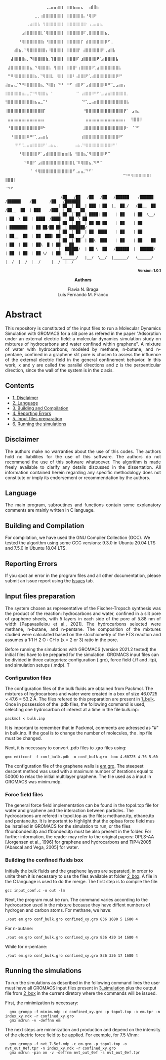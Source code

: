 ```
                                    ⠀⠀⠀⠀⠀⠀⠀⠀⠀⠀⠀⠀⠀⠀⠀⢀⣀⣤⣤⣴⣶⡆⠀⣶⣶⣦⣤⣤⣄⠀ ⢠⣾⣿⣦
                                    ⠀⠀⠀⠀⠀⠀⠀⠀⠀⠀⠀⣀⡀⢰⣿⣿⣿⣿⣿⣿⣿⡇⠀⣿⣿⣿⣿⣿⣿⡄⠘⢿⣿⠟
                                    ⠀⠀⠀⠀⠀⠀⠀⠀⢀⣴⣾⣿⣧⠀⢻⣿⣿⣿⣿⣿⣿⡇⠀⣿⣿⣿⣿⣿⣿⣿⠂⢠⣠⣤⣶⣦⡀
                                    ⠀⠀⠀⠀⠀⠀⣠⣾⣿⣿⣿⣿⣿⣇⠈⢿⣿⣿⣿⣿⣿⡇⠀⣿⣿⣿⣿⣿⣿⠏⢀⣿⣿⣿⣿⣿⣿⣦⡀
                                    ⠀⠀⠀⠀⠀⠘⢿⣿⣿⣿⣿⣿⣿⣿⡆⠘⣿⣿⣿⣿⣿⡇⠀⣿⣿⣿⣿⣿⡏⠀⣾⣿⣿⣿⣿⣿⣿⡿⠋⢀
                                    ⠀⠀⠀⣴⣿⣦⡀⠙⢿⣿⣿⣿⣿⣿⣿⡄⠸⣿⣿⣿⣿⡇⠀⣿⣿⣿⣿⡟⠀⣼⣿⣿⣿⣿⣿⣿⠟⢀⣴⣿⣧
                                    ⠀⠀⣼⣿⣿⣿⣿⣦⡀⠙⢿⣿⣿⣿⣿⣷⡀⢹⣿⣿⣿⡇⠀⣿⣿⣿⡿⠁⣰⣿⣿⣿⣿⣿⠟⢁⣴⣿⣿⣿⣿⣧
                                    ⠀⣼⣿⣿⣿⣿⣿⣿⣿⣦⡀⠙⢿⣿⣿⣿⣧⠀⢻⣿⣿⡇⠀⣿⣿⣿⠃⢰⣿⣿⣿⣿⠟⢁⣴⣿⣿⣿⣿⣿⣿⣿⣧
                                    ⠀⠛⠿⢿⣿⣿⣿⣿⣿⣿⣿⣦⡀⠙⢿⣿⣿⣇⠀⢿⣿⡇⠀⣿⣿⠇⢠⣿⣿⣿⠟⢁⣴⣿⣿⣿⣿⣿⣿⣿⣿⡿⠟⠃
                                    ⣼⣶⣤⣄⡈⠙⠛⠿⣿⣿⣿⣿⣿⣦⡀⠙⢿⣿⡆⠈⠛⠃⠀⠛⠋⠀⣾⣿⠟⠁⣠⣾⣿⣿⣿⣿⡿⠿⠛⠉⣀⣠⣴⣶⡄
                                    ⣿⣿⣿⣿⣿⣿⣶⣤⣀⡉⠙⠻⢿⣿⣿⣦⠀⠁⠀⠀⠀⠀⠀⠀⠀⠀⠈⠁⢠⣾⣿⣿⠿⠛⠋⢁⣠⣴⣶⣿⣿⣿⣿⣿⣿⡀
                                    ⢻⣿⣿⣿⣿⣿⣿⣿⣿⣿⣷⣦⣤⣀⠉⠃⠀⠀⠀⠀⠀⠀⠀⠀⠀⠀⠀⠀⠈⠋⢁⣀⣤⣶⣿⣿⣿⣿⣿⣿⣿⣿⣿⣿⣿⣧
                                    ⢸⣿⣿⣿⣿⣿⣿⣿⣿⣿⣿⣿⣿⣿⡏⠀⠀⠀⠀⠀⠀⠀⠀⠀⠀⠀⠀⠀⠀⠘⣿⣿⣿⣿⣿⣿⣿⣿⣿⣿⣿⣿⣿⣿⡟⠁⠀⣠⣶⣄
                                    ⠀⣤⣤⣤⣤⣤⣤⣤⣤⣤⣤⣤⣤⣤⡄⠀⠀⠀⠀⠀⠀⠀⠀⠀⠀⠀⠀⠀⠀⠀⣤⣤⣤⣤⣤⣤⣤⣤⣤⣤⣤⣤⣤⣤⡄⠀ ⢻⣿⣿⡿
                                    ⠀⠘⣿⣿⣿⣿⣿⣿⣿⣿⣿⣿⣿⠿⠓⠀⠀⠀⠀⠀⠀⠀⠀⠀⠀⠀⠀⠀⠀⣸⣿⣿⣿⣿⣿⣿⣿⣿⣿⣿⣿⣿⣿⣿⡿⠂⠀⠈⠙⠋
                                    ⠀⠀⠘⣿⣿⣿⣿⣿⠿⠛⠋⢁⣠⣤⣶⣧⠀⠀⠀⠀⠀⠀⠀⠀⠀⠀⠀⠀⢰⣿⣿⣿⣿⣿⣿⣿⣿⣿⣿⣿⣿⣿⠟⠋
                                    ⠀⠀⠀⠘⠟⠋⢉⣀⣤⣶⣿⣿⣿⣿⠟⠁⣠⣦⣄⡀⠀⠀⠀⠀⠀⠀⣤⣦⡈⠻⣿⣿⣿⣿⣿⣿⣿⣿⣿⡿⠛⠁
                                    ⠀⠀⠀⠀⠀⠘⢿⣿⣿⣿⣿⣿⠟⠁⣠⣾⣿⣿⣿⣿⣿⣶⣶⣾⣧⠀⢻⣿⣿⣦⡈⠻⣿⣿⣿⣿⡿⠟⠉
                                    ⠀⠀⠀⠀⠀⠀⠀⠙⠿⣿⡟⠁⣠⣾⣿⣿⣿⣿⣿⣿⣿⣿⣿⣿⣿⣇⠈⠿⢿⣿⣿⣦⡈⠻⠛⠉
                                    ⠀⠀⠀⠀⠀⠀⠀⠀⠀⠈⠀⠺⢿⣿⣿⣿⣿⣿⣿⣿⣿⣿⣿⣿⣿⠋⢀⣤⣤⡈⠙⠋⠁
                                    ⠀⠀⠀⠀⠀⠀⠀⠀⠀⠀⠀⠀⠀⠀⠉⠙⠛⠻⠿⠿⠿⠿⠿⠿⠇⠀ ⣿⣿⣿⡇
                                    ⠀⠀⠀⠀⠀⠀⠀⠀⠀⠀⠀⠀⠀⠀⠀⠀⠀⠀⠀⠀⠀⠀⠀⠀⠀⠀   ⠈⠙⠋

                         /██   /██   /██   /██   /██████    /██████     /██████    /██      /██   /███████
                        | ██  | ██  | ███ | ██  |_  ██_/   /██__  ██   /██__  ██  | ███    /███  | ██__  ██
                        | ██  | ██  | ████| ██    | ██    | ██  \__/  | ██  \ ██  | ████  /████  | ██  \ ██
                        | ██  | ██  | ██ ██ ██    | ██    | ██        | ████████  | ██ ██/██ ██  | ███████/
                        | ██  | ██  | ██  ████    | ██    | ██        | ██__  ██  | ██  ███| ██  | ██____/
                        | ██  | ██  | ██\  ███    | ██    | ██    ██  | ██  | ██  | ██\  █ | ██  | ██
                        |  ██████/  | ██ \  ██   /██████  |  ██████/  | ██  | ██  | ██ \/  | ██  | ██
                         \______/   |__/  \__/  |______/   \______/   |__/  |__/  |__/     |__/  |__/
```
<p align="right"><b><sub>Version: 1.0.1</sub></b></p>

<p align="center"><b>Authors</b></p>
<p align="center">
Flavia N. Braga<br>
Luís Fernando M. Franco<br>
 
# Abstract 
<p align="justify">
This repository is constituted of the input files to run a Molecular Dynamics Simulation with GROMACS for a slit pore as refered in the paper "Adsorption under an external electric field: a molecular dynamics simulation study on mixtures of hydrocarbons and water confined
within graphene". A mixture of water with hydrocarbons, modeled by methane, n-butane, and n-pentane, confined in a graphene slit pore is chosen to assess the influence of the external electric field in the general confinement behavior. In this work, x and y are called the parallel directions and z is the perpenticular direction, since the wall of the system is in the z axis.
 
 
## Contents
* <a href="#disclaimer">1. Disclaimer</a>
* <a href="#language">2. Language</a>
* <a href="#building-and-compilation">3. Building and Compilation</a>
* <a href="#reporting-errors">4. Reporting Errors</a>
* <a href="#input-files-preparation">5. Input files preparation</a>
* <a href="#running-the-simulations">6. Running the simulations</a>
  


## Disclaimer
<p align="justify">
The authors make no warranties about the use of this codes. The authors hold no liabilities for the use of this software. The authors do not recommend the use of this software whatsoever. The algorithm is made freely available to clarify any details discussed in the dissertation. All information contained herein regarding any specific methodology does not constitute or imply its endorsement or recommendation by the authors.
</p>

## Language
<p align="justify">
The main program, subroutines and functions contain some explanatory comments are mainly written in C language. 
</p>

## Building and Compilation
<p align="justify">

  For compilation, we have used the GNU Compiler Collection (GCC). We tested the algorithm using some GCC versions: 9.3.0 in Ubuntu 20.04 LTS and 7.5.0 in Ubuntu 18.04 LTS.
</p>

## Reporting Errors
<p align="justify">
If you spot an error in the program files and all other documentation, please submit an issue report using the <a href="https://github.com/Flavianbraga/Codes-for-dissertation/issues)">Issues</a> tab.
</p>

## Input files preparation
<p align="justify">
The system chosen as representative of the Fischer-Tropsch synthesis was the product of the reaction: hydrocarbons and water, confined in a slit pore of graphene sheets, with 5 layers in each side of the pore of 5.88 nm of width [Papavasileiou et al., 2021]. The hydrocarbons selected were methane, n-butane, and n-pentane. The composition of the mixtures studied were calculated based on the stoichiometry of the FTS reaction and assumes a 1:1 H 2 O : CH x (x = 2 or 3) ratio in the pore.

Before running the simulations with GROMACS (version 2021.2 tested) the initial files have to be prepared for the simulation. GROMACS input files can be divided in three categories: configuration (.gro), force field (.ff and .itp), and simulation setups (.mdp). T
</p>

### Configuration files 

The configuration files of the bulk fluids are obtained from Packmol. The mixtures of hydrocarbons and water were created in a box of size 46.0725 × 47.6 × 53.2 Å. The files refered to this preparation are present in <a href="https://github.com/Flavianbraga/Simulation-of-confined-hydrocarbons-and-water-/tree/main/1_bulk">1_bulk</a>. Once in possession of the .pdb files, the following command is used, selecting one hydrocarbon of interest at a time in the file bulk.inp:

  ```console
 packmol < bulk.inp
 ```
It is important to remember that in Packmol, comments are adressed as "#" in bulk.inp. If the goal is to change the number of molecules, the .inp file must be changed.
 
Next, it is necessary to convert .pdb files to .gro files using:
 
  ```console
gmx editconf -f conf_bulk.pdb -o conf_bulk.gro -box 4.60725 4.76 5.60
  ``` 
  
The configuration file of the graphene walls is  <a href="https://github.com/Flavianbraga/Simulation-of-confined-hydrocarbons-and-water-/blob/main/2_box/em.gro">em.gro</a>. The steepest descent method was used with a maximum number of iterations equal to 50000 to relax the initial multilayer graphene. The file used as a input in GROMACS was minim.mdp.


### Force field files

The general force field implementation can be found in the topol.top file for water and graphene  and the interaction between particles. The hydrocarbons are refered in topol.top as the files: methane.itp, ethane.itp and pentane.itp. It is important to highlight that the oplsaa force field mus be installed in GROMACS for the simulation to run, or the files ffnonbonded.itp and ffbonded.itp must be also present in the folder. For further information, the reader may refer to the original papers: OPLS-AA [Jorgensen et al., 1996] for graphene and hydrocarbons and TIP4/2005 [Abascal and Vega, 2005] for water.

### Building the confined fluids box

Initially the bulk fluids and the graphene layers are separated, in order to unite them it is necessary to use the files available at folder <a href="https://github.com/Flavianbraga/Simulation-of-confined-hydrocarbons-and-water-/tree/main/2_box">2_box</a>. A file in the C language is used to do the merge. The first step is to compile the file:

  ```console
 gcc input_conf.c -o out -lm
 ```
Next, the program must be run. The command varies according to the hydrocarbon used in the mixture because they have diffent numbers of hydrogen and carbon atoms. For methane, we have:
 
  ```console
./out em.gro conf_bulk.gro confined_xy.gro 836 1680 5 1680 4
  ``` 
  
  For n-butane:
  
  ```console
  ./out em.gro conf_bulk.gro confined_xy.gro 836 420 14 1680 4 
  ``` 
  
  While for n-pentane:
  
  ```console
  ./out em.gro conf_bulk.gro confined_xy.gro 836 336 17 1680 4 
  ``` 

## Running the simulations

To run the simulations as described in the following command lines the user must have all GROMACS input files present in <a href="https://github.com/Flavianbraga/Simulation-of-confined-hydrocarbons-and-water-/tree/main/3_simulation">3_simulation</a> plus the output file from <a href="https://github.com/Flavianbraga/Simulation-of-confined-hydrocarbons-and-water-/tree/main/2_box">2_box</a> in the current diretory where the commands will be issued.

First, the minimization is necessary:

```console
  gmx grompp -f minim.mdp -c confined_xy.gro -p topol.top -o em.tpr -n index_xy.ndx -r confined_xy.gro 
  gmx mdrun -v -deffnm em
  ```

The next steps are minimization and production and depend on the intensity of the electric force field to be applied. For exemple, for 7.5 V/nm:

```console
  gmx grompp -f nvt_7.5ef.mdp -c em.gro -p topol.top -o nvt_out_0ef.tpr -n index_xy.ndx -r confined_xy.gro
  gmx mdrun -pin on -v -deffnm nvt_out_0ef -s nvt_out_0ef.tpr
  ```

